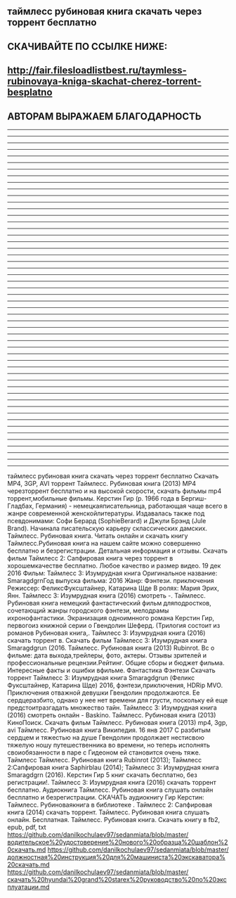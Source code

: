 таймлесс рубиновая книга скачать через торрент бесплатно
--------------------------------------------------
СКАЧИВАЙТЕ ПО ССЫЛКЕ НИЖЕ:
--------------------------------------------------
http://fair.filesloadlistbest.ru/taymless-rubinovaya-kniga-skachat-cherez-torrent-besplatno
--------------------------------------------------
АВТОРАМ ВЫРАЖАЕМ БЛАГОДАРНОСТЬ
--------------------------------------------------
--------------------------------------------------
--------------------------------------------------
--------------------------------------------------
--------------------------------------------------
--------------------------------------------------
--------------------------------------------------
--------------------------------------------------
--------------------------------------------------
--------------------------------------------------
--------------------------------------------------
--------------------------------------------------
--------------------------------------------------
--------------------------------------------------
--------------------------------------------------
--------------------------------------------------
--------------------------------------------------
--------------------------------------------------
--------------------------------------------------
--------------------------------------------------
--------------------------------------------------
--------------------------------------------------
--------------------------------------------------
--------------------------------------------------
--------------------------------------------------
--------------------------------------------------
--------------------------------------------------
--------------------------------------------------
--------------------------------------------------
--------------------------------------------------
--------------------------------------------------
--------------------------------------------------
--------------------------------------------------
--------------------------------------------------
--------------------------------------------------
--------------------------------------------------
--------------------------------------------------
--------------------------------------------------
--------------------------------------------------
--------------------------------------------------
--------------------------------------------------
--------------------------------------------------
--------------------------------------------------
--------------------------------------------------
--------------------------------------------------
--------------------------------------------------
--------------------------------------------------
--------------------------------------------------
--------------------------------------------------
--------------------------------------------------
--------------------------------------------------
--------------------------------------------------
--------------------------------------------------
таймлесс рубиновая книга скачать через торрент бесплатно Скачать MP4, 3GP, AVI торрент Таймлесс. Рубиновая книга (2013) MP4 черезторрент бесплатно и на высокой скорости, скачать фильмы mp4 торрент,мобильные фильмы. Керстин Гир (р. 1966 года в Бергиш-Гладбах, Германия) - немецкаяписательница, работающая чаще всего в жанре современной женскойлитературы. Издавалась также под псевдонимами: Софи Берард (SophieBerard) и Джули Брэнд (Jule Brand). Начинала писательскую карьеру склассических дамских. Таймлесс. Рубиновая книга. Читать онлайн и скачать книгу Таймлесс.Рубиновая книга на нашем сайте можно совершенно бесплатно и безрегистрации. Детальная информация и отзывы. Скачать фильм Таймлесс 2: Сапфировая книга через торрент в хорошемкачестве бесплатно. Любое качество и размер видео. 19 дек 2016  Фильм: Таймлесс 3: Изумрудная книга Оригинальное название: SmaragdgrnГод выпуска фильма: 2016 Жанр: Фэнтези. приключения Режиссер: ФеликсФуксштайнер, Катарина Шде В ролях: Мария Эрих, Янн. Таймлесс 3: Изумрудная книга (2016) смотреть  -. Таймлесс. Рубиновая книга  немецкий фантастический фильм дляподростков, сочетающий жанры городского фэнтези, мелодрамы ихронофантастики. Экранизация одноимнного романа Керстин Гир, первогоиз книжной серии о Гвендолин Шеферд. (Трилогия состоит из романов Рубиновая книга,. Таймлесс 3: Изумрудная книга (2016) скачать торрент в. Скачать фильм Таймлесс 3: Изумрудная книга  Smaragdgrun (2016. Таймлесс. Рубиновая книга (2013)  Rubinrot. Вс о фильме: дата выхода,трейлеры, фото, актеры. Отзывы зрителей и профессиональные рецензии.Рейтинг. Общие сборы и бюджет фильма. Интересные факты и ошибки вфильме. Фантастика  Фэнтези  Скачать торрент Таймлесс 3: Изумрудная книга Smaragdgrun (Феликс Фуксштайнер, Катарина Шде) 2016, фэнтези,приключения, HDRip MVO. Приключения отважной девушки Гвендолин продолжаются. Ее сердцеразбито, однако у нее нет времени для грусти, поскольку ей еще предстоитразгадать множество тайн. Таймлесс 3: Изумрудная книга (2016) смотреть онлайн  - Baskino. Таймлесс. Рубиновая книга (2013)  КиноПоиск. Скачать фильм Таймлесс. Рубиновая книга (2013) mp4, 3gp, avi
Таймлесс. Рубиновая книга  Википедия. 16 янв 2017  С разбитым сердцем и тяжестью на душе Гвендолин продолжает нестисвою тяжелую ношу путешественника во времени, но теперь исполнять своиобязанности в паре с Гидеоном ей становится очень тяже. Таймлесс  Таймлесс. Рубиновая книга  Rubinrot (2013); Таймлесс 2:Сапфировая книга  Saphirblau (2014); Таймлесс 3: Изумрудная книга Smaragdgrn (2016). Керстин Гир  5 книг скачать бесплатно, без регистрации!. Таймлесс 3: Изумрудная книга (2016) скачать торрент бесплатно. Аудиокнига Таймлесс. Рубиновая книга слушать онлайн бесплатно и безрегистрации.  СКАЧАТЬ аудиокнигу Гир Керстин: Таймлесс. Рубиноваякнига в библиотеке . Таймлесс 2: Сапфировая книга (2014) скачать торрент. Таймлесс. Рубиновая книга слушать онлайн. Бесплатная. Таймлесс. Рубиновая книга. Скачать книгу в fb2, epub, pdf, txt
https://github.com/danilkochulaev97/sedanmiata/blob/master/водительское%20удостоверение%20нового%20образца%20шаблон%20скачать.md
https://github.com/danilkochulaev97/sedanmiata/blob/master/должностная%20инструкция%20для%20машиниста%20экскаватора%20скачать.md
https://github.com/danilkochulaev97/sedanmiata/blob/master/скачать%20hyundai%20grand%20starex%20руководство%20по%20эксплуатации.md